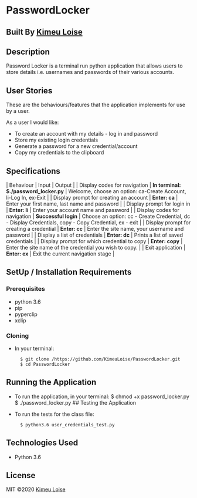 # PasswordLocker

## Built By [Kimeu Loise](https://github.com/KimeuLoise)

## Description
Password Locker is a terminal run python application that allows users to store details i.e. usernames and passwords of their various accounts.

## User Stories
These are the behaviours/features that the application implements for use by a user.

As a user I would like:
* To create an account with my details - log in and password
* Store my existing login credentials
* Generate a password for a new credential/account
* Copy my credentials to the clipboard

## Specifications
| Behaviour | Input | Output |
| Display codes for navigation | **In terminal: $./password_locker.py** | Welcome, choose an option: ca-Create Account, li-Log In, ex-Exit |
| Display prompt for creating an account | **Enter: ca** | Enter your first name, last name and password |
| Display prompt for login in | **Enter: li** | Enter your account name and password |
| Display codes for navigation | **Successful login** | Choose an option: cc - Create Credential, dc - Display Credentials, copy - Copy Credential, ex - exit |
| Display prompt for creating a credential | **Enter: cc** | Enter the site name, your username and password |
| Display a list of credentials | **Enter: dc** | Prints a list of saved credentials |
| Display prompt for which credential to copy | **Enter: copy** | Enter the site name of the credential you wish to copy. |
| Exit application | **Enter: ex** | Exit the current navigation stage |

## SetUp / Installation Requirements
### Prerequisites
* python 3.6
* pip
* pyperclip
* xclip
### Cloning
* In your terminal:
        
        $ git clone /https://github.com/KimeuLoise/PasswordLocker.git
        $ cd PasswordLocker
## Running the Application
* To run the application, in your terminal:
        $ chmod +x password_locker.py
        $ ./password_locker.py
        ## Testing the Application
* To run the tests for the class file:

        $ python3.6 user_credentials_test.py

## Technologies Used
* Python 3.6

## License

MIT &copy;2020 [Kimeu Loise](https://github.com/KimeuLoise)
